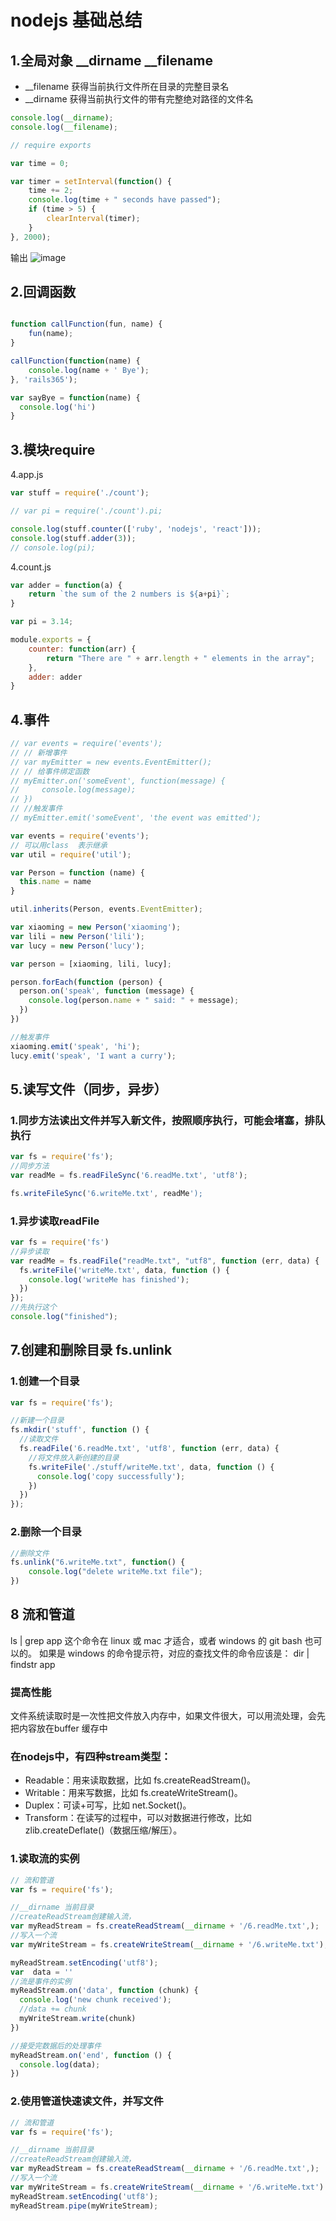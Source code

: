 # nodejs 基础总结

## 1.全局对象 __dirname __filename
 * __filename 获得当前执行文件所在目录的完整目录名
* __dirname  获得当前执行文件的带有完整绝对路径的文件名
```javascript
console.log(__dirname);
console.log(__filename);

// require exports

var time = 0;

var timer = setInterval(function() {
    time += 2;
    console.log(time + " seconds have passed");
    if (time > 5) {
        clearInterval(timer);
    }
}, 2000);
```

输出
![image](https://github.com/FanWorldBegin/nodejs-basic/blob/master/images/1.png)

## 2.回调函数
```javascript

function callFunction(fun, name) {
    fun(name);
}

callFunction(function(name) {
    console.log(name + ' Bye');
}, 'rails365');

var sayBye = function(name) {
  console.log('hi')
}
```

## 3.模块require
4.app.js
```javascript
var stuff = require('./count');

// var pi = require('./count').pi;

console.log(stuff.counter(['ruby', 'nodejs', 'react']));
console.log(stuff.adder(3));
// console.log(pi);
```

4.count.js
```javascript
var adder = function(a) {
    return `the sum of the 2 numbers is ${a+pi}`;
}

var pi = 3.14;

module.exports = {
    counter: function(arr) {
        return "There are " + arr.length + " elements in the array";
    },
    adder: adder
}
```
## 4.事件
```javascript
// var events = require('events');
// // 新增事件
// var myEmitter = new events.EventEmitter();
// // 给事件绑定函数
// myEmitter.on('someEvent', function(message) {
//     console.log(message);
// })
// //触发事件
// myEmitter.emit('someEvent', 'the event was emitted');

var events = require('events');
// 可以用class  表示继承
var util = require('util');

var Person = function (name) {
  this.name = name
}

util.inherits(Person, events.EventEmitter);

var xiaoming = new Person('xiaoming');
var lili = new Person('lili');
var lucy = new Person('lucy');

var person = [xiaoming, lili, lucy];

person.forEach(function (person) {
  person.on('speak', function (message) {
    console.log(person.name + " said: " + message);
  })
})

//触发事件
xiaoming.emit('speak', 'hi');
lucy.emit('speak', 'I want a curry');

```

## 5.读写文件（同步，异步）

### 1.同步方法读出文件并写入新文件，按照顺序执行，可能会堵塞，排队执行
```javascript 
var fs = require('fs');
//同步方法
var readMe = fs.readFileSync('6.readMe.txt', 'utf8');

fs.writeFileSync('6.writeMe.txt', readMe');
```

### 1.异步读取readFile
```javascript
var fs = require('fs')
//异步读取
var readMe = fs.readFile("readMe.txt", "utf8", function (err, data) {
  fs.writeFile('writeMe.txt', data, function () {
    console.log('writeMe has finished');
  })
});
//先执行这个
console.log("finished");
```

## 7.创建和删除目录 fs.unlink

### 1.创建一个目录
```javascript
var fs = require('fs');

//新建一个目录
fs.mkdir('stuff', function () {
  //读取文件
  fs.readFile('6.readMe.txt', 'utf8', function (err, data) {
    //将文件放入新创建的目录
    fs.writeFile('./stuff/writeMe.txt', data, function () {
      console.log('copy successfully');
    })
  })
});
```

### 2.删除一个目录
```javascript
//删除文件
fs.unlink("6.writeMe.txt", function() {
    console.log("delete writeMe.txt file");
})
```

## 8 流和管道
ls | grep app 这个命令在 linux 或 mac 才适合，或者 windows 的 git bash 也可以的。
如果是 windows 的命令提示符，对应的查找文件的命令应该是： dir | findstr app
### 提高性能
文件系统读取时是一次性把文件放入内存中，如果文件很大，可以用流处理，会先把内容放在buffer 缓存中
### 在nodejs中，有四种stream类型：
* Readable：用来读取数据，比如 fs.createReadStream()。
* Writable：用来写数据，比如 fs.createWriteStream()。
* Duplex：可读+可写，比如 net.Socket()。
* Transform：在读写的过程中，可以对数据进行修改，比如 zlib.createDeflate()（数据压缩/解压）。

### 1.读取流的实例
```javascript
// 流和管道
var fs = require('fs');

//__dirname 当前目录
//createReadStream创建输入流， 
var myReadStream = fs.createReadStream(__dirname + '/6.readMe.txt',);
//写入一个流
var myWriteStream = fs.createWriteStream(__dirname + '/6.writeMe.txt');

myReadStream.setEncoding('utf8');
var  data = ''
//流是事件的实例
myReadStream.on('data', function (chunk) {
  console.log('new chunk received');
  //data += chunk
  myWriteStream.write(chunk)
})

//接受完数据后的处理事件
myReadStream.on('end', function () {
  console.log(data);
})
```

### 2.使用管道快速读文件，并写文件
```javascript
// 流和管道
var fs = require('fs');

//__dirname 当前目录
//createReadStream创建输入流， 
var myReadStream = fs.createReadStream(__dirname + '/6.readMe.txt',);
//写入一个流
var myWriteStream = fs.createWriteStream(__dirname + '/6.writeMe.txt')
myReadStream.setEncoding('utf8');
myReadStream.pipe(myWriteStream);
```